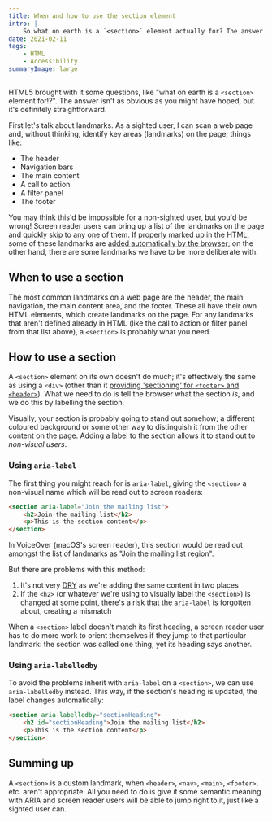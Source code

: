 ```yaml
---
title: When and how to use the section element
intro: |
    So what on earth is a `<section>` element actually for? The answer isn't as obvious as you might have hoped, but it's definitely straightforward.
date: 2021-02-11
tags:
    - HTML
    - Accessibility
summaryImage: large
---
```


HTML5 brought with it some questions, like "what on earth is a `<section>` element for!?". The answer isn't as obvious as you might have hoped, but it's definitely straightforward.

First let's talk about landmarks. As a sighted user, I can scan a web page and, without thinking, identify key areas (landmarks) on the page; things like:

- The header
- Navigation bars
- The main content
- A call to action
- A filter panel
- The footer

You may think this'd be impossible for a non-sighted user, but you'd be wrong! Screen reader users can bring up a list of the landmarks on the page and quickly skip to any one of them. If properly marked up in the HTML, some of these landmarks are [added automatically by the browser](/blog/implicit-aria-landmark-roles); on the other hand, there are some landmarks we have to be more deliberate with.


## When to use a section

The most common landmarks on a web page are the header, the main navigation, the main content area, and the footer. These all have their own HTML elements, which create landmarks on the page. For any landmarks that aren't defined already in HTML (like the call to action or filter panel from that list above), a `<section>` is probably what you need.


## How to use a section

A `<section>` element on its own doesn't do much; it's effectively the same as using a `<div>` (other than it [providing 'sectioning' for `<footer>` and `<header>`](/blog/implicit-aria-landmark-roles#the-theory)). What we need to do is tell the browser what the section *is*, and we do this by labelling the section.

Visually, your section is probably going to stand out somehow; a different coloured background or some other way to distinguish it from the other content on the page. Adding a label to the section allows it to stand out to *non-visual users*.

### Using `aria-label`

The first thing you might reach for is `aria-label`, giving the `<section>` a non-visual name which will be read out to screen readers:

```html
<section aria-label="Join the mailing list">
    <h2>Join the mailing list</h2>
    <p>This is the section content</p>
</section>
```

In VoiceOver (macOS's screen reader), this section would be read out amongst the list of landmarks as "Join the mailing list region".

But there are problems with this method:

1. It's not very [DRY](https://en.wikipedia.org/wiki/Don%27t_repeat_yourself) as we're adding the same content in two places
2. If the `<h2>` (or whatever we're using to visually label the `<section>`) is changed at some point, there's a risk that the `aria-label` is forgotten about, creating a mismatch

When a `<section>` label doesn't match its first heading, a screen reader user has to do more work to orient themselves if they jump to that particular landmark: the section was called one thing, yet its heading says another.

### Using `aria-labelledby`

To avoid the problems inherit with `aria-label` on a `<section>`, we can use `aria-labelledby` instead. This way, if the section's heading is updated, the label changes automatically:

```html
<section aria-labelledby="sectionHeading">
    <h2 id="sectionHeading">Join the mailing list</h2>
    <p>This is the section content</p>
</section>
```


## Summing up

A `<section>` is a custom landmark, when `<header>`, `<nav>`, `<main>`, `<footer>`, etc. aren't appropriate. All you need to do is give it some semantic meaning with ARIA and screen reader users will be able to jump right to it, just like a sighted user can.
